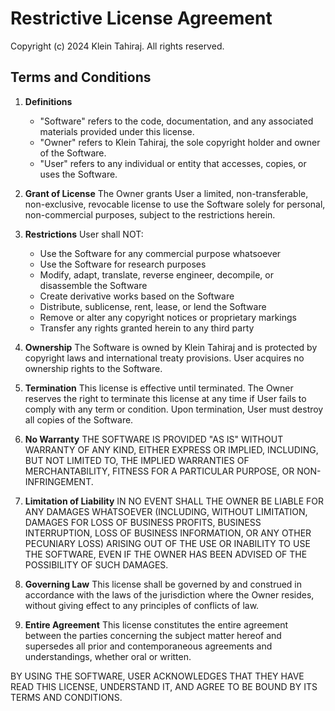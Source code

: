 # Restrictive License Agreement

Copyright (c) 2024 Klein Tahiraj. All rights reserved.

## Terms and Conditions

1. **Definitions**
   - "Software" refers to the code, documentation, and any associated materials provided under this license.
   - "Owner" refers to Klein Tahiraj, the sole copyright holder and owner of the Software.
   - "User" refers to any individual or entity that accesses, copies, or uses the Software.

2. **Grant of License**
   The Owner grants User a limited, non-transferable, non-exclusive, revocable license to use the Software solely for personal, non-commercial purposes, subject to the restrictions herein.

3. **Restrictions**
   User shall NOT:
   - Use the Software for any commercial purpose whatsoever
   - Use the Software for research purposes
   - Modify, adapt, translate, reverse engineer, decompile, or disassemble the Software
   - Create derivative works based on the Software
   - Distribute, sublicense, rent, lease, or lend the Software
   - Remove or alter any copyright notices or proprietary markings
   - Transfer any rights granted herein to any third party

4. **Ownership**
   The Software is owned by Klein Tahiraj and is protected by copyright laws and international treaty provisions. User acquires no ownership rights to the Software.

5. **Termination**
   This license is effective until terminated. The Owner reserves the right to terminate this license at any time if User fails to comply with any term or condition. Upon termination, User must destroy all copies of the Software.

6. **No Warranty**
   THE SOFTWARE IS PROVIDED "AS IS" WITHOUT WARRANTY OF ANY KIND, EITHER EXPRESS OR IMPLIED, INCLUDING, BUT NOT LIMITED TO, THE IMPLIED WARRANTIES OF MERCHANTABILITY, FITNESS FOR A PARTICULAR PURPOSE, OR NON-INFRINGEMENT.

7. **Limitation of Liability**
   IN NO EVENT SHALL THE OWNER BE LIABLE FOR ANY DAMAGES WHATSOEVER (INCLUDING, WITHOUT LIMITATION, DAMAGES FOR LOSS OF BUSINESS PROFITS, BUSINESS INTERRUPTION, LOSS OF BUSINESS INFORMATION, OR ANY OTHER PECUNIARY LOSS) ARISING OUT OF THE USE OR INABILITY TO USE THE SOFTWARE, EVEN IF THE OWNER HAS BEEN ADVISED OF THE POSSIBILITY OF SUCH DAMAGES.

8. **Governing Law**
   This license shall be governed by and construed in accordance with the laws of the jurisdiction where the Owner resides, without giving effect to any principles of conflicts of law.

9. **Entire Agreement**
   This license constitutes the entire agreement between the parties concerning the subject matter hereof and supersedes all prior and contemporaneous agreements and understandings, whether oral or written.

BY USING THE SOFTWARE, USER ACKNOWLEDGES THAT THEY HAVE READ THIS LICENSE, UNDERSTAND IT, AND AGREE TO BE BOUND BY ITS TERMS AND CONDITIONS.
